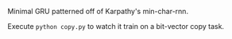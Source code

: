 Minimal GRU patterned off of Karpathy's min-char-rnn.

Execute `python copy.py` to watch it train on a bit-vector copy task.
